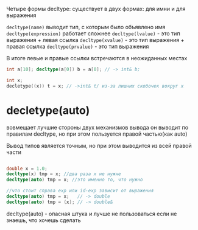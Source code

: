 Четыре формы decltype:
существует в двух формах: для имни и для выражения

`decltype(name)` выводит тип, с которым было объявлено имя
`decltype(expression)` работает сложнее
	`decltype(lvalue)` - это тип выражения + левая ссылка
	`decltype(xvalue)` - это тип выражения + правая ссылка
	`decltype(prvalue)` - это тип выражения

В итоге левые и правые ссылки встречаются в неожиданных местах
```cpp
int a[10]; decltype(a[0]) b = a[0]; // -> int& b;

int x;
decletype((x)) t = x; // ->int& t/ из-за лишних скобочек вокруг x
```

# decletype(auto)

вовмещает лучшие стороны двух механизмов вывода
он выводит по правилам decltype, но при этом пользуется правой частью(как auto)

Вывод типов является точным, но при этом выводится из всей правой части
```cpp

double x = 1.0;
decltype(x) tmp = x; //два раза х не нужне
decltype(auto) tmp = x; //это именно то, что нужно

//что стоит справа exp или id-exp зависит от выражения
decltype(auto) tmp = x;   // -> double
decltype(auto) tmp = (x); // -> double&
```
decltype(auto) - опасная штука и лучше не пользоваться если не знаешь, что хочешь сделать

